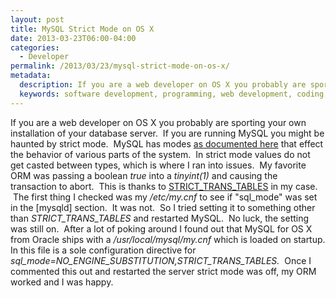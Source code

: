 ```yaml
---
layout: post
title: MySQL Strict Mode on OS X
date: 2013-03-23T06:00-04:00
categories:
  - Developer
permalink: /2013/03/23/mysql-strict-mode-on-os-x/
metadata:
  description: If you are a web developer on OS X you probably are sporting your own installation of your database server.
  keywords: software development, programming, web development, coding, MySQL, REST API
---
```

If you are a web developer on OS X you probably are sporting your own installation of your database server.  If you are running MySQL you might be haunted by strict mode.  MySQL has modes [as documented here](http://dev.mysql.com/doc/refman/5.1/en/server-sql-mode.html) that effect the behavior of various parts of the system.  In strict mode values do not get casted between types, which is where I ran into issues.  My favorite ORM was passing a boolean _true_ into a _tinyint(1)_ and causing the transaction to abort.  This is thanks to [STRICT\_TRANS\_TABLES](http://dev.mysql.com/doc/refman/5.1/en/server-sql-mode.html#sqlmode_strict_trans_tables) in my case.  The first thing I checked was my _/etc/my.cnf_ to see if "sql\_mode" was set in the \[mysqld\] section.  It was not.  So I tried setting it to something other than _STRICT\_TRANS\_TABLES_ and restarted MySQL.  No luck, the setting was still on.  After a lot of poking around I found out that MySQL for OS X from Oracle ships with a _/usr/local/mysql/my.cnf_ which is loaded on startup. In this file is a sole configuration directive for _sql\_mode=NO\_ENGINE\_SUBSTITUTION,STRICT\_TRANS\_TABLES._  Once I commented this out and restarted the server strict mode was off, my ORM worked and I was happy.
